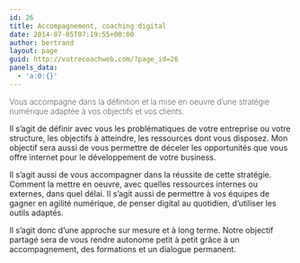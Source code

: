 ```yaml
---
id: 26
title: Accompagnement, coaching digital
date: 2014-07-05T07:19:55+00:00
author: bertrand
layout: page
guid: http://votrecoachweb.com/?page_id=26
panels_data:
  - 'a:0:{}'
---
```

<div class="chapo" style="font-weight: bold; color: #222222;">
<p style="font-weight: 200;">Vous accompagne dans la définition et la mise en oeuvre d’une stratégie numérique adaptée à vos objectifs et vos clients.</p>

</div>
<div style="color: #222222;">

Il s’agit de définir avec vous les problématiques de votre entreprise ou votre structure, les objectifs à atteindre, les ressources dont vous disposez. Mon objectif sera aussi de vous permettre de déceler les opportunités que vous offre internet pour le développement de votre business.

Il s’agit aussi de vous accompagner dans la réussite de cette stratégie. Comment la mettre en oeuvre, avec quelles ressources internes ou externes, dans quel délai. Il s’agit aussi de permettre à vos équipes de gagner en agilité numérique, de penser digital au quotidien, d’utiliser les outils adaptés.

Il s’agit donc d’une approche sur mesure et à long terme. Notre objectif partagé sera de vous rendre autonome petit à petit grâce à un accompagnement, des formations et un dialogue permanent.

</div>